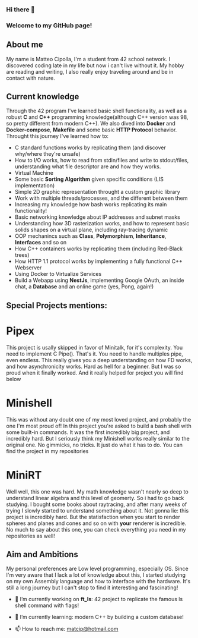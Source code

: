 ### Hi there 👋

<!--
**FraCipolla/FraCipolla** is a ✨ _special_ ✨ repository because its `README.md` (this file) appears on your GitHub profile.

Here are some ideas to get you started:

- 🔭 I’m currently working on ...
- 🌱 I’m currently learning ...
- 👯 I’m looking to collaborate on ...
- 🤔 I’m looking for help with ...
- 💬 Ask me about ...
- 📫 How to reach me: ...
- 😄 Pronouns: ...
- ⚡ Fun fact: ...
-->

### Welcome to my GitHub page!

## About me
My name is Matteo Cipolla, I'm a student from 42 school network. I discovered coding late in my life but now i can't live without it.
My hobby are reading and writing, I also really enjoy traveling around and be in contact with nature.

## Current knowledge
Through the 42 program I've learned basic shell functionality, as well as a robust **C** and **C++** programming knowledge(although C++ version was 98, so pretty different from modern C++).
We also dived into **Docker** and **Docker-compose**, **Makefile** and some basic **HTTP Protocol** behavior.
Throught this journey I've learned how to:
- C standard functions works by replicating them (and discover why/where they're unsafe)
- How to I/O works, how to read from stdin/files and write to stdout/files, understanding what file descriptor are and how they works.
- Virtual Machine
- Some basic **Sorting Algorithm** given specific conditions (LIS implementation)
- Simple 2D graphic representation throught a custom graphic library
- Work with multiple threads/processes, and the different between them
- Increasing my knowledge how bash works replicating its main functionality!
- Basic networking knowledge about IP addresses and subnet masks
- Understanding how 3D rasterization works, and how to represent basic solids shapes on a virtual plane, including ray-tracing dynamic
- OOP mechanincs such as **Class**, **Polymorphism**, **Inheritance**, **Interfaces** and so on
- How C++ containers works by replicating them (including Red-Black trees)
- How HTTP 1.1 protocol works by implementing a fully functional C++ Webserver
- Using Docker to Virtualize Services
- Build a Webapp using **NestJs**, implementing Google OAuth, an inside chat, a **Database** and an online game (yes, Pong, again!)

## Special Projects mentions:
# Pipex
This project is usally skipped in favor of Minitalk, for it's complexity. You need to implement C Pipe(). That's it. You need to handle multiples pipe, even endless. This really gives you a deep understanding on how FD works, and how asynchronicity works.
Hard as hell for a beginner. But I was so proud when it finally worked. And it really helped for project you will find below

# Minishell
This was without any doubt one of my most loved project, and probably the one I'm most proud of!
In this project you're asked to build a bash shell with some built-in commands.
It was the first incredibly big project, and incredibly hard. But I seriously think my Minishell works really similar to the original one. No gimmicks, no tricks. It just do what it has to do. You can find the project in my repositories

# MiniRT
Well well, this one was hard. My math knowledge wasn't nearly so deep to understand linear algebra and this level of geomerty. So i had to go back studying. I bought some books about raytracing, and after many weeks of trying I slowly started to understand something about it.
Not gonna lie: this project is incredibly hard. But the statisfaction when you start to render spheres and planes and cones and so on with **your** renderer is incredible. No much to say about this one, you can check everything you need in my repositories as well!

## Aim and Ambitions
My personal preferences are Low level programming, especially OS. Since I'm very aware that I lack a lot of knowledge about this, I started studying on my own Assembly language and how to interface with the hardware. It's still a long journey but I can't stop to find it interesting and fascinating!

- 🔭 I’m currently working on **ft_ls**: 42 project to replicate the famous ls shell command with flags!

- 🌱 I’m currently learning: modern C++ by building a custom database!

- 📫 How to reach me: matcip@hotmail.com
